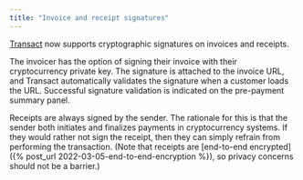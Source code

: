 ```yaml
---
title: "Invoice and receipt signatures"
---
```


[Transact](https://transactcc.github.io/) now supports cryptographic signatures on invoices and receipts.

The invoicer has the option of signing their invoice with their cryptocurrency private key. The signature is attached to the invoice URL, and Transact automatically validates the signature when a customer loads the URL. Successful signature validation is indicated on the pre-payment summary panel.

Receipts are always signed by the sender. The rationale for this is that the sender both initiates and finalizes payments in cryptocurrency systems. If they would rather not sign the receipt, then they can simply refrain from performing the transaction. (Note that receipts are [end-to-end encrypted]({% post_url 2022-03-05-end-to-end-encryption %}), so privacy concerns should not be a barrier.)
